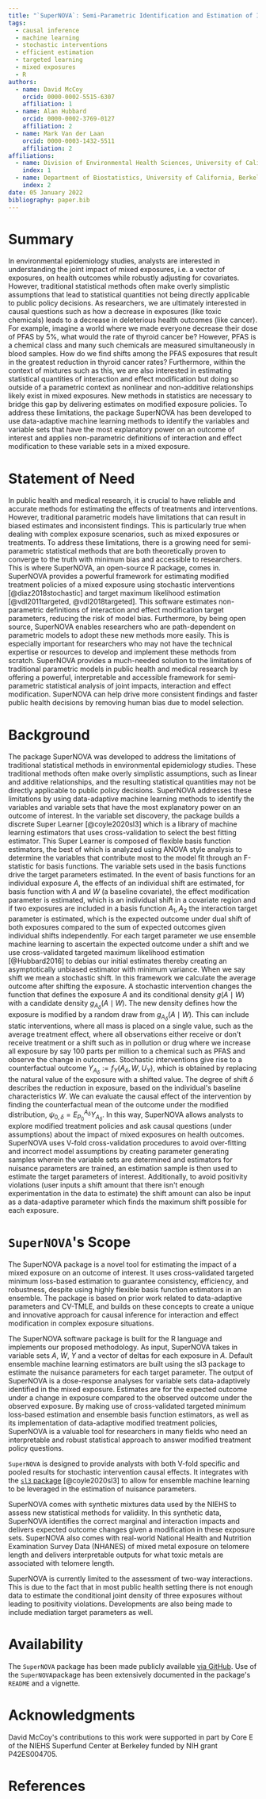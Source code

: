 ```yaml
---
title: "`SuperNOVA`: Semi-Parametric Identification and Estimation of Interaction and Effect Modification in Mixed Exposures using Stochastic Interventions in `R`"
tags:
  - causal inference
  - machine learning
  - stochastic interventions
  - efficient estimation
  - targeted learning
  - mixed exposures
  - R
authors:
  - name: David McCoy
    orcid: 0000-0002-5515-6307
    affiliation: 1
  - name: Alan Hubbard
    orcid: 0000-0002-3769-0127
    affiliation: 2
  - name: Mark Van der Laan
    orcid: 0000-0003-1432-5511
    affiliation: 2
affiliations:
  - name: Division of Environmental Health Sciences, University of California, Berkeley
    index: 1
  - name: Department of Biostatistics, University of California, Berkeley
    index: 2
date: 05 January 2022
bibliography: paper.bib
---
```


# Summary

In environmental epidemiology studies, analysts are interested in understanding the joint impact of mixed exposures, i.e. a vector of exposures, on health outcomes while robustly adjusting for covariates. However, traditional statistical methods often make overly simplistic assumptions that lead to statistical quantities not being directly applicable to public policy decisions. As researchers, we are ultimately interested in causal questions such as how a decrease in exposures (like toxic chemicals) leads to a decrease in deleterious health outcomes (like cancer). For example, imagine a world where we made everyone decrease their dose of PFAS by 5%, what would the rate of thyroid cancer be? However, PFAS is a chemical class and many such chemicals are measured simultaneously in blood samples. How do we find shifts among the PFAS exposures that result in the greatest reduction in thyroid cancer rates? Furthermore, within the context of mixtures such as this, we are also interested in estimating statistical quantities of interaction and effect modification but doing so outside of a parametric context as nonlinear and non-additive relationships likely exist in mixed exposures. New methods in statistics are necessary to bridge this gap by delivering estimates on modified exposure policies. To address these limitations, the package SuperNOVA has been developed to use data-adaptive machine learning methods to identify the variables and variable sets that have the most explanatory power on an outcome of interest and applies non-parametric definitions of interaction and effect modification to these variable sets in a mixed exposure.

# Statement of Need

In public health and medical research, it is crucial to have reliable and accurate methods for estimating the effects of treatments and interventions. However, traditional parametric models have limitations that can result in biased estimates and inconsistent findings. This is particularly true when dealing with complex exposure scenarios, such as mixed exposures or treatments. To address these limitations, there is a growing need for semi-parametric statistical methods that are both theoretically proven to converge to the truth with minimum bias and accessible to researchers. This is where SuperNOVA, an open-source R package, comes in. SuperNOVA provides a powerful framework for estimating modified treatment policies of a mixed exposure using stochastic interventions [@diaz2018stochastic] and target maximum likelihood estimation [@vdl2011targeted, @vdl2018targeted]. This software estimates non-parametric definitions of interaction and effect modification target parameters, reducing the risk of model bias. Furthermore, by being open source, SuperNOVA enables researchers who are path-dependent on parametric models to adopt these new methods more easily. This is especially important for researchers who may not have the technical expertise or resources to develop and implement these methods from scratch. SuperNOVA provides a much-needed solution to the limitations of traditional parametric models in public health and medical research by offering a powerful, interpretable and accessible framework for semi-parametric statistical analysis of joint impacts, interaction and effect modification. SuperNOVA can help drive more consistent findings and faster public health decisions by removing human bias due to model selection. 

# Background

The package SuperNOVA was developed to address the limitations of traditional statistical methods in environmental epidemiology studies. These traditional methods often make overly simplistic assumptions, such as linear and additive relationships, and the resulting statistical quantities may not be directly applicable to public policy decisions. SuperNOVA addresses these limitations by using data-adaptive machine learning methods to identify the variables and variable sets that have the most explanatory power on an outcome of interest. In the variable set discovery, the package builds a discrete Super Learner [@coyle2020sl3] which is a library of machine learning estimators that uses cross-validation to select the best fitting estimator. This Super Learner is composed of flexible basis function estimators, the best of which is analyzed using ANOVA style analysis to determine the variables that contribute most to the model fit through an F-statistic for basis functions. The variable sets used in the basis functions drive the target parameters estimated. In the event of basis functions for an individual exposure $A$, the effects of an individual shift are estimated, for basis function with $A$ and $W$ (a baseline covariate), the effect modification parameter is estimated, which is an individual shift in a covariate region and if two exposures are included in a basis function $A_1, A_2$ the interaction target parameter is estimated, which is the expected outcome under dual shift of both exposures compared to the sum of expected outcomes given individual shifts independently. For each target parameter we use ensemble machine learning to ascertain the expected outcome under a shift and we use cross-validated targeted maximum likelihood estimation [@Hubbard2016] to debias our initial estimates thereby creating an asymptotically unbiased estimator with minimum variance. When we say shift we mean a stochastic shift. In this framework we calculate the average outcome after shifting the exposure. A stochastic intervention changes the function that defines the exposure $A$ and its conditional density $g(A \mid W)$ with a candidate density $g_{A_{\delta}}(A \mid W)$. The new density defines how the exposure is modified by a random draw from $g_{A_{\delta}}(A \mid W)$. This can include static interventions, where all mass is placed on a single value, such as the average treatment effect, where all observations either receive or don't receive treatment or a shift such as in pollution or drug where we increase all exposure by say 100 parts per million to a chemical such as PFAS and observe the change in outcomes. Stochastic interventions give rise to a counterfactual outcome $Y_{A_{\delta}} := f_Y(A_{\delta}, W, U_Y)$, which is obtained by replacing the natural value of the exposure with a shifted value. The degree of shift $\delta$ describes the reduction in exposure, based on the individual's baseline characteristics $W$. We can evaluate the causal effect of the intervention by finding the counterfactual mean of the outcome under the modified distribution, $\psi_{0, \delta} = E_{P_0}^{A_{\delta}}{Y_{A_{\delta}}}$. In this way, SuperNOVA allows analysts to explore modified treatment policies and ask causal questions (under assumptions) about the impact of mixed exposures on health outcomes. SuperNOVA uses V-fold cross-validation procedures to avoid over-fitting and incorrect model assumptions by creating parameter generating samples wherein the variable sets are determined and estimators for nuisance parameters are trained, an estimation sample is then used to estimate the target parameters of interest. Additionally, to avoid positivity violations (user inputs a shift amount that there isn't enough experimentation in the data to estimate) the shift amount can also be input as a data-adaptive parameter which finds the maximum shift possible for each exposure.

# `SuperNOVA`'s Scope

The SuperNOVA package is a novel tool for estimating the impact of a mixed exposure on an outcome of interest. It uses cross-validated targeted minimum loss-based estimation to guarantee consistency, efficiency, and robustness, despite using highly flexible basis function estimators in an ensemble. The package is based on prior work related to data-adaptive parameters and CV-TMLE, and builds on these concepts to create a unique and innovative approach for causal inference for interaction and effect modification in complex exposure situations.

The SuperNOVA software package is built for the R language and implements our proposed methodology. As input, SuperNOVA takes in variable sets $A$, $W$, $Y$ and a vector of deltas for each exposure in $A$. Default ensemble machine learning estimators are built using the sl3 package to estimate the nuisance parameters for each target parameter. The output of SuperNOVA is a dose-response analyses for variable sets data-adaptively identified in the mixed exposure. Estimates are for the expected outcome under a change in exposure compared to the observed outcome under the observed exposure. By making use of cross-validated targeted minimum loss-based estimation and ensemble basis function estimators, as well as its implementation of data-adaptive modified treatment policies, SuperNOVA is a valuable tool for researchers in many fields who need an interpretable and robust statistical approach to answer modified treatment policy questions.

`SuperNOVA` is designed to provide analysts with both V-fold specific and pooled results for stochastic intervention causal effects. It integrates with the [`sl3` package](https://github.com/tlverse/sl3) [@coyle2020sl3] to allow for ensemble machine learning to be leveraged in the estimation of nuisance parameters. 

SuperNOVA comes with synthetic mixtures data used by the NIEHS to assess new statistical methods for validiity. In this synthetic data, SuperNOVA identifies the correct marginal and interaction impacts and delivers expected outcome changes given a modification in these exposure sets. SuperNOVA also comes with real-world National Health and Nutrition Examination Survey Data (NHANES) of mixed metal exposure on telomere length and delivers interpretable outputs for what toxic metals are associated with telomere length. 

SuperNOVA is currently limited to the assessment of two-way interactions. This is due to the fact that in most public health setting there is not enough data to estimate the conditional joint density of three exposures without leading to positivity violations. Developments are also being made to include mediation target parameters as well.

# Availability

The `SuperNOVA` package has been made publicly available  [via GitHub](https://github.com/blind-contours/SuperNOVA). Use of the `SuperNOVA`package has been extensively documented in the package's `README` and a vignette. 


# Acknowledgments

David McCoy's contributions to this work were supported in part by Core E of the NIEHS Superfund Center at Berkeley funded by NIH grant P42ES004705.

# References


